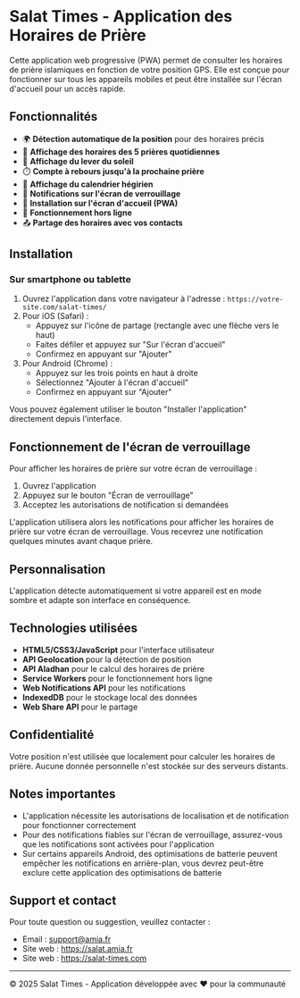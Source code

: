 # Salat Times - Application des Horaires de Prière

Cette application web progressive (PWA) permet de consulter les horaires de prière islamiques en fonction de votre position GPS. Elle est conçue pour fonctionner sur tous les appareils mobiles et peut être installée sur l'écran d'accueil pour un accès rapide.

## Fonctionnalités

- 🌍 **Détection automatique de la position** pour des horaires précis
- 🕋 **Affichage des horaires des 5 prières quotidiennes**
- 🌅 **Affichage du lever du soleil**
- ⏱️ **Compte à rebours jusqu'à la prochaine prière**
- 📅 **Affichage du calendrier hégirien**
- 🔔 **Notifications sur l'écran de verrouillage**
- 📱 **Installation sur l'écran d'accueil (PWA)**
- 📡 **Fonctionnement hors ligne**
- 📤 **Partage des horaires avec vos contacts**

## Installation

### Sur smartphone ou tablette

1. Ouvrez l'application dans votre navigateur à l'adresse : `https://votre-site.com/salat-times/`
2. Pour iOS (Safari) :
   - Appuyez sur l'icône de partage (rectangle avec une flèche vers le haut)
   - Faites défiler et appuyez sur "Sur l'écran d'accueil"
   - Confirmez en appuyant sur "Ajouter"
3. Pour Android (Chrome) :
   - Appuyez sur les trois points en haut à droite
   - Sélectionnez "Ajouter à l'écran d'accueil"
   - Confirmez en appuyant sur "Ajouter"

Vous pouvez également utiliser le bouton "Installer l'application" directement depuis l'interface.

## Fonctionnement de l'écran de verrouillage

Pour afficher les horaires de prière sur votre écran de verrouillage :

1. Ouvrez l'application
2. Appuyez sur le bouton "Écran de verrouillage"
3. Acceptez les autorisations de notification si demandées

L'application utilisera alors les notifications pour afficher les horaires de prière sur votre écran de verrouillage. Vous recevrez une notification quelques minutes avant chaque prière.

## Personnalisation

L'application détecte automatiquement si votre appareil est en mode sombre et adapte son interface en conséquence.

## Technologies utilisées

- **HTML5/CSS3/JavaScript** pour l'interface utilisateur
- **API Geolocation** pour la détection de position
- **API Aladhan** pour le calcul des horaires de prière
- **Service Workers** pour le fonctionnement hors ligne
- **Web Notifications API** pour les notifications
- **IndexedDB** pour le stockage local des données
- **Web Share API** pour le partage

## Confidentialité

Votre position n'est utilisée que localement pour calculer les horaires de prière. Aucune donnée personnelle n'est stockée sur des serveurs distants.

## Notes importantes

- L'application nécessite les autorisations de localisation et de notification pour fonctionner correctement
- Pour des notifications fiables sur l'écran de verrouillage, assurez-vous que les notifications sont activées pour l'application
- Sur certains appareils Android, des optimisations de batterie peuvent empêcher les notifications en arrière-plan, vous devrez peut-être exclure cette application des optimisations de batterie

## Support et contact

Pour toute question ou suggestion, veuillez contacter :

- Email : support@amia.fr
- Site web : https://salat.amia.fr
- Site web : https://salat-times.com

---

© 2025 Salat Times - Application développée avec ❤️ pour la communauté

